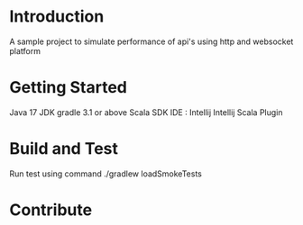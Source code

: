 # Introduction 
A sample project to simulate performance of api's using http and websocket platform
# Getting Started
Java 17 JDK
gradle 3.1 or above
Scala SDK
IDE : Intellij
Intellij Scala Plugin


# Build and Test
Run test using command ./gradlew loadSmokeTests 

# Contribute
